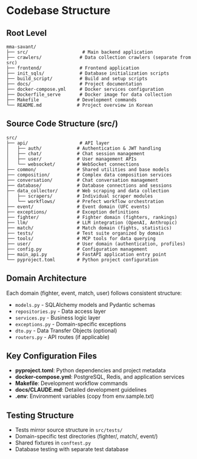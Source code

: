# Codebase Structure

## Root Level
```
mma-savant/
├── src/                    # Main backend application
├── crawlers/              # Data collection crawlers (separate from src)
├── frontend/              # Frontend application  
├── init_sqls/             # Database initialization scripts
├── build_script/          # Build and setup scripts
├── docs/                  # Project documentation
├── docker-compose.yml     # Docker services configuration
├── Dockerfile_serve       # Docker image for data collection
├── Makefile              # Development commands
└── README.md             # Project overview in Korean
```

## Source Code Structure (src/)
```
src/
├── api/                   # API layer
│   ├── auth/             # Authentication & JWT handling
│   ├── chat/             # Chat session management
│   ├── user/             # User management APIs  
│   └── websocket/        # WebSocket connections
├── common/               # Shared utilities and base models
├── composition/          # Complex data composition services
├── conversation/         # Chat conversation management
├── database/             # Database connections and sessions
├── data_collector/       # Web scraping and data collection
│   ├── scrapers/         # Individual scraper modules
│   └── workflows/        # Prefect workflow orchestration
├── event/                # Event domain (UFC events)
├── exceptions/           # Exception definitions
├── fighter/              # Fighter domain (fighters, rankings)
├── llm/                  # LLM integration (OpenAI, Anthropic)
├── match/                # Match domain (fights, statistics)
├── tests/                # Test suite organized by domain
├── tools/                # MCP tools for data querying
├── user/                 # User domain (authentication, profiles)
├── config.py             # Configuration management
├── main_api.py           # FastAPI application entry point
└── pyproject.toml        # Python project configuration
```

## Domain Architecture
Each domain (fighter, event, match, user) follows consistent structure:
- `models.py` - SQLAlchemy models and Pydantic schemas
- `repositories.py` - Data access layer
- `services.py` - Business logic layer  
- `exceptions.py` - Domain-specific exceptions
- `dto.py` - Data Transfer Objects (optional)
- `routers.py` - API routes (if applicable)

## Key Configuration Files
- **pyproject.toml**: Python dependencies and project metadata
- **docker-compose.yml**: PostgreSQL, Redis, and application services
- **Makefile**: Development workflow commands
- **docs/CLAUDE.md**: Detailed development guidelines
- **.env**: Environment variables (copy from env.sample.txt)

## Testing Structure
- Tests mirror source structure in `src/tests/`
- Domain-specific test directories (fighter/, match/, event/)
- Shared fixtures in `conftest.py`
- Database testing with separate test database